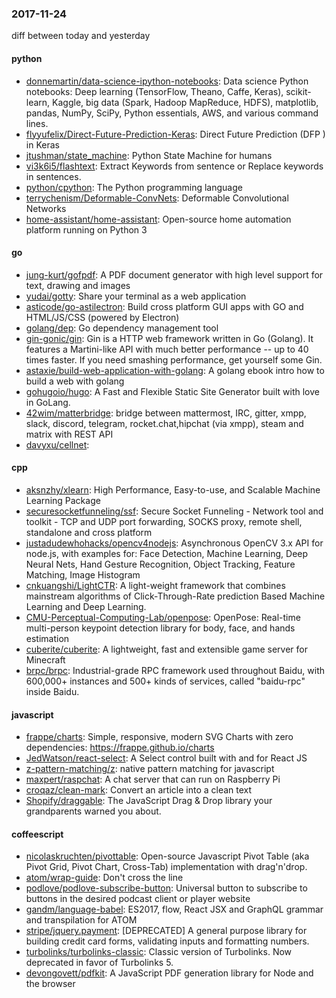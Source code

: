 ### 2017-11-24
diff between today and yesterday

#### python
* [donnemartin/data-science-ipython-notebooks](https://github.com/donnemartin/data-science-ipython-notebooks): Data science Python notebooks: Deep learning (TensorFlow, Theano, Caffe, Keras), scikit-learn, Kaggle, big data (Spark, Hadoop MapReduce, HDFS), matplotlib, pandas, NumPy, SciPy, Python essentials, AWS, and various command lines.
* [flyyufelix/Direct-Future-Prediction-Keras](https://github.com/flyyufelix/Direct-Future-Prediction-Keras): Direct Future Prediction (DFP ) in Keras
* [jtushman/state_machine](https://github.com/jtushman/state_machine): Python State Machine for humans
* [vi3k6i5/flashtext](https://github.com/vi3k6i5/flashtext): Extract Keywords from sentence or Replace keywords in sentences.
* [python/cpython](https://github.com/python/cpython): The Python programming language
* [terrychenism/Deformable-ConvNets](https://github.com/terrychenism/Deformable-ConvNets): Deformable Convolutional Networks
* [home-assistant/home-assistant](https://github.com/home-assistant/home-assistant):  Open-source home automation platform running on Python 3

#### go
* [jung-kurt/gofpdf](https://github.com/jung-kurt/gofpdf): A PDF document generator with high level support for text, drawing and images
* [yudai/gotty](https://github.com/yudai/gotty): Share your terminal as a web application
* [asticode/go-astilectron](https://github.com/asticode/go-astilectron): Build cross platform GUI apps with GO and HTML/JS/CSS (powered by Electron)
* [golang/dep](https://github.com/golang/dep): Go dependency management tool
* [gin-gonic/gin](https://github.com/gin-gonic/gin): Gin is a HTTP web framework written in Go (Golang). It features a Martini-like API with much better performance -- up to 40 times faster. If you need smashing performance, get yourself some Gin.
* [astaxie/build-web-application-with-golang](https://github.com/astaxie/build-web-application-with-golang): A golang ebook intro how to build a web with golang
* [gohugoio/hugo](https://github.com/gohugoio/hugo): A Fast and Flexible Static Site Generator built with love in GoLang.
* [42wim/matterbridge](https://github.com/42wim/matterbridge): bridge between mattermost, IRC, gitter, xmpp, slack, discord, telegram, rocket.chat,hipchat (via xmpp), steam and matrix with REST API
* [davyxu/cellnet](https://github.com/davyxu/cellnet): 

#### cpp
* [aksnzhy/xlearn](https://github.com/aksnzhy/xlearn): High Performance, Easy-to-use, and Scalable Machine Learning Package
* [securesocketfunneling/ssf](https://github.com/securesocketfunneling/ssf): Secure Socket Funneling - Network tool and toolkit - TCP and UDP port forwarding, SOCKS proxy, remote shell, standalone and cross platform
* [justadudewhohacks/opencv4nodejs](https://github.com/justadudewhohacks/opencv4nodejs): Asynchronous OpenCV 3.x API for node.js, with examples for: Face Detection, Machine Learning, Deep Neural Nets, Hand Gesture Recognition, Object Tracking, Feature Matching, Image Histogram
* [cnkuangshi/LightCTR](https://github.com/cnkuangshi/LightCTR): A light-weight framework that combines mainstream algorithms of Click-Through-Rate prediction Based Machine Learning and Deep Learning.
* [CMU-Perceptual-Computing-Lab/openpose](https://github.com/CMU-Perceptual-Computing-Lab/openpose): OpenPose: Real-time multi-person keypoint detection library for body, face, and hands estimation
* [cuberite/cuberite](https://github.com/cuberite/cuberite): A lightweight, fast and extensible game server for Minecraft
* [brpc/brpc](https://github.com/brpc/brpc): Industrial-grade RPC framework used throughout Baidu, with 600,000+ instances and 500+ kinds of services, called "baidu-rpc" inside Baidu.

#### javascript
* [frappe/charts](https://github.com/frappe/charts): Simple, responsive, modern SVG Charts with zero dependencies: https://frappe.github.io/charts
* [JedWatson/react-select](https://github.com/JedWatson/react-select): A Select control built with and for React JS
* [z-pattern-matching/z](https://github.com/z-pattern-matching/z): native pattern matching for javascript
* [maxpert/raspchat](https://github.com/maxpert/raspchat): A chat server that can run on Raspberry Pi
* [croqaz/clean-mark](https://github.com/croqaz/clean-mark): Convert an article into a clean text
* [Shopify/draggable](https://github.com/Shopify/draggable): The JavaScript Drag & Drop library your grandparents warned you about.

#### coffeescript
* [nicolaskruchten/pivottable](https://github.com/nicolaskruchten/pivottable): Open-source Javascript Pivot Table (aka Pivot Grid, Pivot Chart, Cross-Tab) implementation with drag'n'drop.
* [atom/wrap-guide](https://github.com/atom/wrap-guide): Don't cross the line
* [podlove/podlove-subscribe-button](https://github.com/podlove/podlove-subscribe-button): Universal button to subscribe to buttons in the desired podcast client or player website
* [gandm/language-babel](https://github.com/gandm/language-babel): ES2017, flow, React JSX and GraphQL grammar and transpilation for ATOM
* [stripe/jquery.payment](https://github.com/stripe/jquery.payment): [DEPRECATED] A general purpose library for building credit card forms, validating inputs and formatting numbers.
* [turbolinks/turbolinks-classic](https://github.com/turbolinks/turbolinks-classic): Classic version of Turbolinks. Now deprecated in favor of Turbolinks 5.
* [devongovett/pdfkit](https://github.com/devongovett/pdfkit): A JavaScript PDF generation library for Node and the browser
